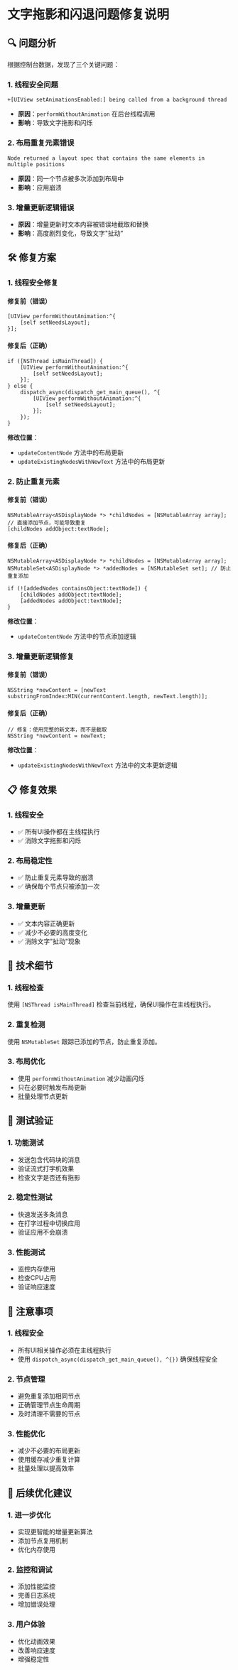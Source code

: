 # 文字拖影和闪退问题修复说明

## 🔍 问题分析

根据控制台数据，发现了三个关键问题：

### 1. **线程安全问题**
```
+[UIView setAnimationsEnabled:] being called from a background thread
```
- **原因**：`performWithoutAnimation` 在后台线程调用
- **影响**：导致文字拖影和闪烁

### 2. **布局重复元素错误**
```
Node returned a layout spec that contains the same elements in multiple positions
```
- **原因**：同一个节点被多次添加到布局中
- **影响**：应用崩溃

### 3. **增量更新逻辑错误**
- **原因**：增量更新时文本内容被错误地截取和替换
- **影响**：高度剧烈变化，导致文字"扯动"

## 🛠️ 修复方案

### 1. **线程安全修复**

#### 修复前（错误）
```objc
[UIView performWithoutAnimation:^{
    [self setNeedsLayout];
}];
```

#### 修复后（正确）
```objc
if ([NSThread isMainThread]) {
    [UIView performWithoutAnimation:^{
        [self setNeedsLayout];
    }];
} else {
    dispatch_async(dispatch_get_main_queue(), ^{
        [UIView performWithoutAnimation:^{
            [self setNeedsLayout];
        }];
    });
}
```

**修改位置**：
- `updateContentNode` 方法中的布局更新
- `updateExistingNodesWithNewText` 方法中的布局更新

### 2. **防止重复元素**

#### 修复前（错误）
```objc
NSMutableArray<ASDisplayNode *> *childNodes = [NSMutableArray array];
// 直接添加节点，可能导致重复
[childNodes addObject:textNode];
```

#### 修复后（正确）
```objc
NSMutableArray<ASDisplayNode *> *childNodes = [NSMutableArray array];
NSMutableSet<ASDisplayNode *> *addedNodes = [NSMutableSet set]; // 防止重复添加

if (![addedNodes containsObject:textNode]) {
    [childNodes addObject:textNode];
    [addedNodes addObject:textNode];
}
```

**修改位置**：
- `updateContentNode` 方法中的节点添加逻辑

### 3. **增量更新逻辑修复**

#### 修复前（错误）
```objc
NSString *newContent = [newText substringFromIndex:MIN(currentContent.length, newText.length)];
```

#### 修复后（正确）
```objc
// 修复：使用完整的新文本，而不是截取
NSString *newContent = newText;
```

**修改位置**：
- `updateExistingNodesWithNewText` 方法中的文本更新逻辑

## 📋 修复效果

### 1. **线程安全**
- ✅ 所有UI操作都在主线程执行
- ✅ 消除文字拖影和闪烁

### 2. **布局稳定性**
- ✅ 防止重复元素导致的崩溃
- ✅ 确保每个节点只被添加一次

### 3. **增量更新**
- ✅ 文本内容正确更新
- ✅ 减少不必要的高度变化
- ✅ 消除文字"扯动"现象

## 🔧 技术细节

### 1. **线程检查**
使用 `[NSThread isMainThread]` 检查当前线程，确保UI操作在主线程执行。

### 2. **重复检测**
使用 `NSMutableSet` 跟踪已添加的节点，防止重复添加。

### 3. **布局优化**
- 使用 `performWithoutAnimation` 减少动画闪烁
- 只在必要时触发布局更新
- 批量处理节点更新

## 🧪 测试验证

### 1. **功能测试**
- 发送包含代码块的消息
- 验证流式打字机效果
- 检查文字是否还有拖影

### 2. **稳定性测试**
- 快速发送多条消息
- 在打字过程中切换应用
- 验证应用不会崩溃

### 3. **性能测试**
- 监控内存使用
- 检查CPU占用
- 验证响应速度

## 📝 注意事项

### 1. **线程安全**
- 所有UI相关操作必须在主线程执行
- 使用 `dispatch_async(dispatch_get_main_queue(), ^{})` 确保线程安全

### 2. **节点管理**
- 避免重复添加相同节点
- 正确管理节点生命周期
- 及时清理不需要的节点

### 3. **性能优化**
- 减少不必要的布局更新
- 使用缓存减少重复计算
- 批量处理以提高效率

## 🚀 后续优化建议

### 1. **进一步优化**
- 实现更智能的增量更新算法
- 添加节点复用机制
- 优化内存使用

### 2. **监控和调试**
- 添加性能监控
- 完善日志系统
- 增加错误处理

### 3. **用户体验**
- 优化动画效果
- 改善响应速度
- 增强稳定性

